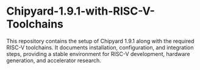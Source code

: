 # Chipyard-1.9.1-with-RISC-V-Toolchains
This repository contains the setup of Chipyard 1.9.1 along with the required RISC-V toolchains. It documents installation, configuration, and integration steps, providing a stable environment for RISC-V development, hardware generation, and accelerator research.
